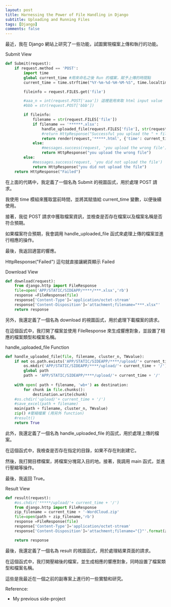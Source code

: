 ```yaml
---
layout: post
title: Harnessing the Power of File Handling in Django
subtitle: Uploading and Running Files
tags: [Django]
comments: false
---
```


最近，我在 Django 網站上研究了一些功能，試圖實現檔案上傳和執行的功能。

Submit View

```python
def Submit(request):
    if request.method == 'POST':
        import time
        global current_time #用來命名之後 Run 的檔案，賦予上傳的時間點
        current_time = time.strftime("%Y-%m-%d-%H-%M-%S", time.localtime())

        fileinfo = request.FILES.get('file')

        #aaa_n = int(request.POST['aaa']) 這裡是用來取 html input value
        #bbb = str(request.POST['bbb'])

        if fileinfo:        
            filename = str(request.FILES['file'])
            if filename == '******.xlsx':
                handle_uploaded_file(request.FILES['file'], str(request.FILES['file']), aaa_n, bbb)
                #return HttpResponse("Successful you upload the " + filename + " and done!")
                return render(request,'*****.html', {'time': current_time}) #成功就到其他頁面，並帶值進去
            else:
                #messages.success(request, 'you upload the wrong file')
                return HttpResponse("you upload the wrong file")
        else:
            #messages.success(request, 'you did not upload the file')
            return HttpResponse("you did not upload the file") 
    return HttpResponse("Failed")
```

在上面的代碼中，我定義了一個名為 Submit 的視圖函式，用於處理 POST 請求。

我使用 time 模組來獲取當前時間，並將其賦值給 current_time 變數，以便後續使用。

接著，我從 POST 請求中獲取檔案資訊，並檢查是否存在檔案以及檔案名稱是否符合預期。

如果檔案符合預期，我會調用 handle_uploaded_file 函式來處理上傳的檔案並進行相應的操作。

最後，我返回適當的響應。

HttpResponse("Failed") 這句就直接讓網頁顯示 Failed

Download View

```python
def download(request):
    from django.http import FileResponse
    file=open('APP/STATIC/SIDEAPP/****/***.xlsx','rb')
    response =FileResponse(file)
    response['Content-Type']='application/octet-stream'
    response['Content-Disposition']='attachment;filename="***.xlsx"'
    return response
```

另外，我還定義了一個名為 download 的視圖函式，用於處理下載檔案的請求。

在這個函式中，我打開了檔案並使用 FileResponse 來生成響應對象，並設置了相應的檔案類型和檔案名稱。

handle_uploaded_file Function

```python
def handle_uploaded_file(file, filename, cluster_n, TWvalue):
    if not os.path.exists('APP/STATIC/SIDEAPP/****/upload/'+ current_time + '/'):
        os.mkdir('APP/STATIC/SIDEAPP/****/upload/'+ current_time + '/')
        global path
        path = 'APP/STATIC/SIDEAPP/****/upload/'+ current_time + '/'
 
    with open( path + filename, 'wb+') as destination:
        for chunk in file.chunks():
            destination.write(chunk)
    #os.chdir('upload/'+ current_time + '/')
    #save_excel(path + filename)
    main(path + filename, cluster_n, TWvalue)
    zip() #壓縮檔案 (用另外 function)
    #result()
    return True
```

此外，我還定義了一個名為 handle_uploaded_file 的函式，用於處理上傳的檔案。

在這個函式中，我檢查是否存在指定的目錄，如果不存在則創建它。

然後，我打開目標檔案，將檔案分塊寫入目的地。接著，我調用 main 函式，並進行壓縮等操作。

最後，我返回 True。

Result View
```python
def result(request):
    #os.chdir('*****/upload/'+ current_time + '/')
    from django.http import FileResponse
    zip_filename = current_time + '-WordCloud.zip'
    file=open(path + zip_filename,'rb')
    response =FileResponse(file)
    response['Content-Type']='application/octet-stream'
    response['Content-Disposition']='attachment;filename="{}"'.format(zip_filename)

    return response
```

最後，我還定義了一個名為 result 的視圖函式，用於處理結果頁面的請求。

在這個函式中，我打開壓縮後的檔案，並生成相應的響應對象，同時設置了檔案類型和檔案名稱。

這些是我最近在一個之前的副專案上進行的一些實驗和研究。

Reference: 
+ My previous side-project